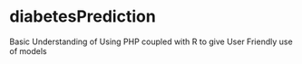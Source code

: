 # diabetesPrediction
Basic Understanding of Using PHP coupled with R to give User Friendly use of models
